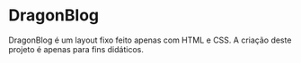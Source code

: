 # DragonBlog

DragonBlog é um layout fixo feito apenas com HTML e CSS. A criação deste projeto é apenas para fins didáticos.